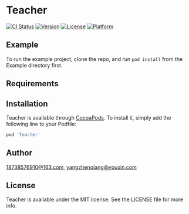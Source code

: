# Teacher

[![CI Status](https://img.shields.io/travis/18738576910@163.com/Teacher.svg?style=flat)](https://travis-ci.org/18738576910@163.com/Teacher)
[![Version](https://img.shields.io/cocoapods/v/Teacher.svg?style=flat)](https://cocoapods.org/pods/Teacher)
[![License](https://img.shields.io/cocoapods/l/Teacher.svg?style=flat)](https://cocoapods.org/pods/Teacher)
[![Platform](https://img.shields.io/cocoapods/p/Teacher.svg?style=flat)](https://cocoapods.org/pods/Teacher)

## Example

To run the example project, clone the repo, and run `pod install` from the Example directory first.

## Requirements

## Installation

Teacher is available through [CocoaPods](https://cocoapods.org). To install
it, simply add the following line to your Podfile:

```ruby
pod 'Teacher'
```

## Author

18738576910@163.com, yangzhenqiang@youxin.com

## License

Teacher is available under the MIT license. See the LICENSE file for more info.
